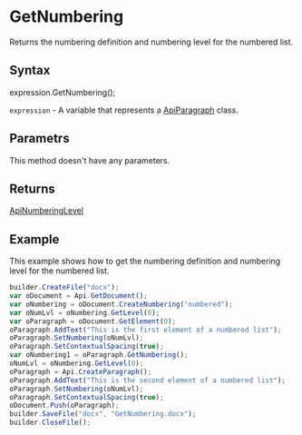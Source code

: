 # GetNumbering

Returns the numbering definition and numbering level for the numbered list.

## Syntax

expression.GetNumbering();

`expression` - A variable that represents a [ApiParagraph](../ApiParagraph.md) class.

## Parametrs

This method doesn't have any parameters.

## Returns

[ApiNumberingLevel](../../ApiNumberingLevel/ApiNumberingLevel.md)

## Example

This example shows how to get the numbering definition and numbering level for the numbered list.

```javascript
builder.CreateFile("docx");
var oDocument = Api.GetDocument();
var oNumbering = oDocument.CreateNumbering("numbered");
var oNumLvl = oNumbering.GetLevel(0);
var oParagraph = oDocument.GetElement(0);
oParagraph.AddText("This is the first element of a numbered list");
oParagraph.SetNumbering(oNumLvl);
oParagraph.SetContextualSpacing(true);
var oNumbering1 = oParagraph.GetNumbering();
oNumLvl = oNumbering.GetLevel(0);
oParagraph = Api.CreateParagraph();
oParagraph.AddText("This is the second element of a numbered list");
oParagraph.SetNumbering(oNumLvl);
oParagraph.SetContextualSpacing(true);
oDocument.Push(oParagraph);
builder.SaveFile("docx", "GetNumbering.docx");
builder.CloseFile();
```